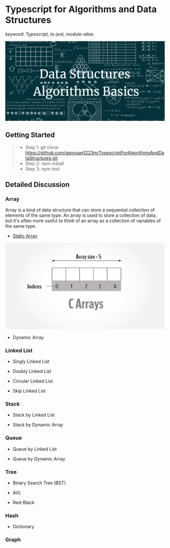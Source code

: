 # Typescript for Algorithms and Data Structures

*keyword*: *Typescript, ts-jest, module-alias*

![Algorithms and Data Structures](./assets/img/main/background.png)

## Getting Started

> - Step 1: git clone https://github.com/gaoyuan1223m/TypescriptForAlgorithmsAndDataStructures.git
> - Step 2: npm install
> - Step 3: npm test

## Detailed Discussion

### Array
Array is a kind of data structure that can store a sequential collection of elements of the same type. An array is used to store a collection of data, but it's often more useful to think of an array as a collection of variables of the same type.
- [Static Array](https://github.com/gaoyuan1223m/TypescriptForAlgorithmsAndDataStructures.git)

 <img src="assets/img/array/static-arrays.jpg">

- Dynamic Array



### Linked List

- Singly Linked List

- Doubly Linked List

- Circular Linked List

- Skip Linked List

### Stack

- Stack by Linked List

- Stack by Dynamic Array

### Queue

- Queue by Linked List

- Queue by Dynamic Array

### Tree

- Binary Search Tree (BST)

- AVL

- Red-Black

### Hash

- Dictionary

### Graph
